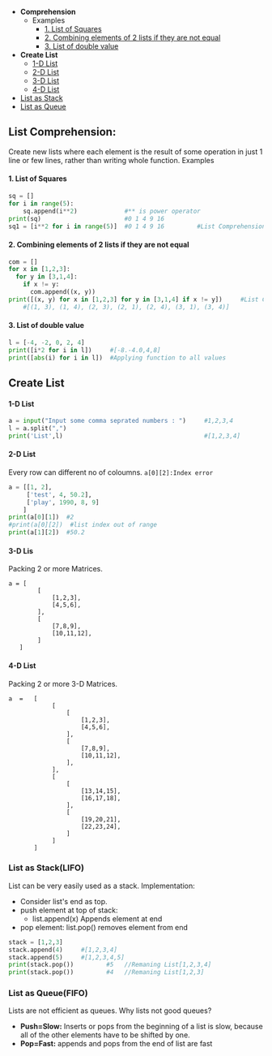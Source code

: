 - **Comprehension**
  - Examples
    - [1. List of Squares](#e1)
    - [2. Combining elements of 2 lists if they are not equal](#e2)
    - [3. List of double value](#e3)
- **Create List**
  - [1-D List](#1d)
  - [2-D List](#2d)
  - [3-D List](#3d)
  - [4-D List](#4d)
- [List as Stack](#ass)
- [List as Queue](#asq)


## List Comprehension:
Create new lists where each element is the result of some operation in just 1 line or few lines, rather than writing whole function. Examples
<a name=e1></a>
#### 1. List of Squares
```py
sq = []
for i in range(5):
    sq.append(i**2)             #** is power operator
print(sq)                       #0 1 4 9 16
sq1 = [i**2 for i in range(5)]  #0 1 4 9 16         #List Comprehension
```
<a name=e2></a>
#### 2. Combining elements of 2 lists if they are not equal
```py
com = []
for x in [1,2,3]:
  for y in [3,1,4]:
    if x != y:
      com.append((x, y))
print([(x, y) for x in [1,2,3] for y in [3,1,4] if x != y])     #List Comprehension
    #[(1, 3), (1, 4), (2, 3), (2, 1), (2, 4), (3, 1), (3, 4)]
```
<a name=e3></a>
#### 3. List of double value
```py
l = [-4, -2, 0, 2, 4]
print([i*2 for i in l])     #[-8.-4.0,4,8]
print([abs(i) for i in l])  #Applying function to all values
```

## Create List
<a name=1d></a>
#### 1-D List
```py
a = input("Input some comma seprated numbers : ")     #1,2,3,4
l = a.split(",")
print('List',l)                                       #[1,2,3,4]
```

<a name=2d></a>
#### 2-D List
Every row can different no of coloumns. `a[0][2]:Index error`
```py
a = [[1, 2],
     ['test', 4, 50.2],
     ['play', 1990, 8, 9]
    ]
print(a[0][1])  #2
#print(a[0][2])  #list index out of range
print(a[1][2])  #50.2
```
<a name=3d></a>
#### 3-D Lis
Packing 2 or more Matrices.
```
a = [
        [
            [1,2,3],
            [4,5,6],
        ],
        [
            [7,8,9],
            [10,11,12],
        ]
   ]
```
<a name=4d></a>
#### 4-D List
Packing 2 or more 3-D Matrices.
```
a  =   [
            [
                [
                    [1,2,3],
                    [4,5,6],
                ],
                [
                    [7,8,9],
                    [10,11,12],
                ],
            ],
            [
                [
                    [13,14,15],
                    [16,17,18],
                ],
                [
                    [19,20,21],
                    [22,23,24],
                ]
            ]
       ]
```

<a name=ass></a>
### List as Stack(LIFO)
List can be very easily used as a stack. Implementation:
- Consider list's end as top.
- push element at top of stack:    
  - list.append(x) Appends element at end
- pop element: list.pop() removes element from end
```py
stack = [1,2,3]
stack.append(4)     #[1,2,3,4]
stack.append(5)     #[1,2,3,4,5]
print(stack.pop())         #5   //Remaning List[1,2,3,4]
print(stack.pop())         #4   //Remaning List[1,2,3]
```

<a name=asq></a>
### List as Queue(FIFO)
Lists are not efficient as queues. Why lists not good queues?
- **Push=Slow:** Inserts or pops from the beginning of a list is slow, because all of the other elements have to be shifted by one.
- **Pop=Fast:** appends and pops from the end of list are fast

